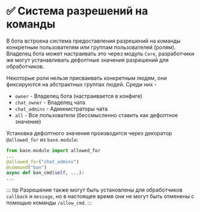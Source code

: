 # ✅ Система разрешений на команды

В бота встроена система предоставления разрешений на команды конкретным пользователям или группам пользователей (ролям). Владелец бота может настраивать это через модуль `Core`, разработчики же могут устанавливать дефолтные значения разрешений для обработчиков.

Некоторые роли нельзя присваивать конкретным людям, они фиксируются на абстрактных группах людей. Среди них -

- `owner` - Владелец бота (настраивается в конфиге)
- `chat_owner` - Владелец чата
- `chat_admins` - Администраторы чата
- `all` - Все пользователи (бессмысленно ставить как дефолтное значение)

Установка дефолтного значения производится через декоратор `@allowed_for` из `base.module`:

```python
from base.module import allowed_for
...
@allowed_for("chat_admins")
@command("ban")
async def ban_cmd(self, ...):
...
```
::: tip
Разрешения также могут быть установлены для обработчиков `callback` и `message`, но в настоящее время они не могут быть отменены с помощью команды `/allow_cmd`.
:::